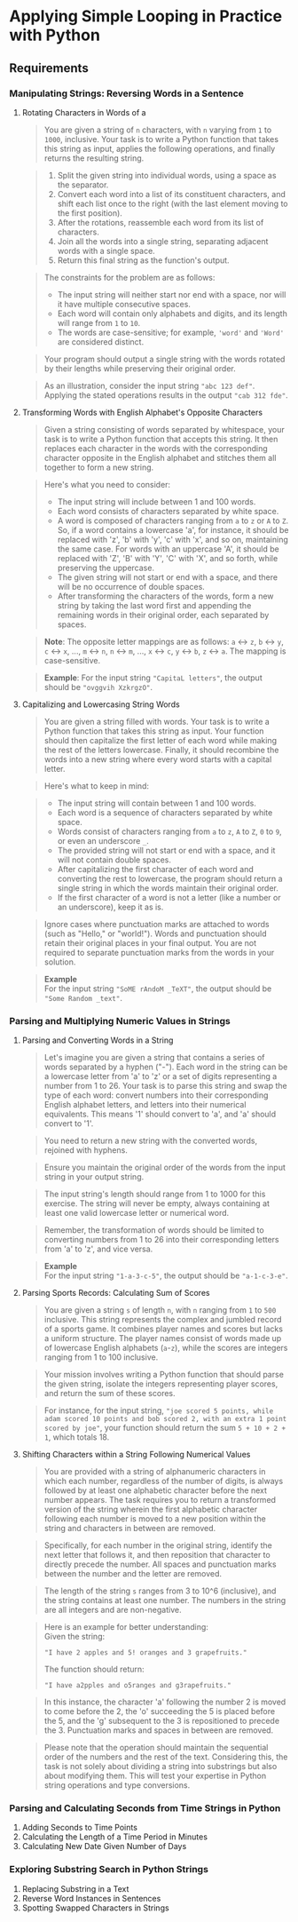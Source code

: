 # Applying Simple Looping in Practice with Python

## Requirements

### Manipulating Strings: Reversing Words in a Sentence

1. Rotating Characters in Words of a 
    > You are given a string of `n` characters, with `n` varying from `1` to `1000`, inclusive.
   > Your task is to write a Python function that takes this string as input, applies the following
   > operations, and finally returns the resulting string.

    > 1. Split the given string into individual words, using a space as the separator.
    > 2. Convert each word into a list of its constituent characters, and shift each list once to the
    > right (with the last element moving to the first position).
    > 3. After the rotations, reassemble each word from its list of characters.
    > 4. Join all the words into a single string, separating adjacent words with a single space.
    > 5. Return this final string as the function's output.

    > The constraints for the problem are as follows:
   > - The input string will neither start nor end with a space, nor will it have multiple consecutive
   > spaces.
   > - Each word will contain only alphabets and digits, and its length will range from `1` to `10`.
   > - The words are case-sensitive; for example, `'word'` and `'Word'` are considered distinct.

   > Your program should output a single string with the words rotated by their lengths while preserving
   > their original order.

    > As an illustration, consider the input string `"abc 123 def"`. Applying the stated operations results
   > in the output `"cab 312 fde"`.

2. Transforming Words with English Alphabet's Opposite Characters
    >    Given a string consisting of words separated by whitespace, your task is to write a Python function
   >    that accepts this string. It then replaces each character in the words with the corresponding character
   >    opposite in the English alphabet and stitches them all together to form a new string.

    >    Here's what you need to consider:
   > - The input string will include between 1 and 100 words.
   > - Each word consists of characters separated by white space.
   > - A word is composed of characters ranging from `a` to `z` or `A` to `Z`. So, if a word contains a lowercase
   > 'a', for instance, it should be replaced with 'z', 'b' with 'y', 'c' with 'x', and so on, maintaining the
   > same case. For words with an uppercase 'A', it should be replaced with 'Z', 'B' with 'Y', 'C' with 'X', and
   > so forth, while preserving the uppercase.
   > - The given string will not start or end with a space, and there will be no occurrence of double spaces.
   > - After transforming the characters of the words, form a new string by taking the last word first and appending
   > the remaining words in their original order, each separated by spaces.
   
   > **Note**: The opposite letter mappings are as follows: `a` ↔ `z`, `b` ↔ `y`, `c` ↔ `x`, ..., `m` ↔ `n`,
   > `n` ↔ `m`, ..., `x` ↔ `c`, `y` ↔ `b`, `z` ↔ `a`. The mapping is case-sensitive.

    > <strong>Example</strong>: For the input string `"CapitaL letters"`, the output should be `"ovggvih XzkrgzO"`.

3. Capitalizing and Lowercasing String Words
   > You are given a string filled with words. Your task is to write a Python function that takes this string as
   > input. Your function should then capitalize the first letter of each word while making the rest of the letters
   > lowercase. Finally, it should recombine the words into a new string where every word starts with a capital
   > letter.

   > Here's what to keep in mind:

   > - The input string will contain between 1 and 100 words.
   > - Each word is a sequence of characters separated by white space.
   > - Words consist of characters ranging from `a` to `z`, `A` to `Z`, `0` to `9`, or even an underscore `_`.
   > - The provided string will not start or end with a space, and it will not contain double spaces.
   > - After capitalizing the first character of each word and converting the rest to lowercase, the program
   > should return a single string in which the words maintain their original order.
   > - If the first character of a word is not a letter (like a number or an underscore), keep it as is.
   
   > Ignore cases where punctuation marks are attached to words (such as "Hello," or "world!"). Words and
   > punctuation should retain their original places in your final output. You are not required to separate
   > punctuation marks from the words in your solution.
   
   > **Example**  
   For the input string `"SoME rAndoM _TeXT"`, the output should be `"Some Random _text"`.

### Parsing and Multiplying Numeric Values in Strings

1. Parsing and Converting Words in a String
   > Let's imagine you are given a string that contains a series of words separated by a hyphen ("-"). Each
   > word in the string can be a lowercase letter from 'a' to 'z' or a set of digits representing a number from
   > 1 to 26. Your task is to parse this string and swap the type of each word: convert numbers into their
   > corresponding English alphabet letters, and letters into their numerical equivalents. This means '1' should
   > convert to 'a', and 'a' should convert to '1'.

   > You need to return a new string with the converted words, rejoined with hyphens.

   > Ensure you maintain the original order of the words from the input string in your output string.

   > The input string's length should range from 1 to 1000 for this exercise. The string will never be empty,
   > always containing at least one valid lowercase letter or numerical word.

   > Remember, the transformation of words should be limited to converting numbers from 1 to 26 into their
   > corresponding letters from 'a' to 'z', and vice versa.

   > **Example**  
   For the input string `"1-a-3-c-5"`, the output should be `"a-1-c-3-e"`.

2. Parsing Sports Records: Calculating Sum of Scores
   > You are given a string `s` of length `n`, with `n` ranging from `1` to `500` inclusive. This string 
   > represents the complex and jumbled record of a sports game. It combines player names and scores but lacks
   > a uniform structure. The player names consist of words made up of lowercase English alphabets (`a`-`z`),
   > while the scores are integers ranging from 1 to 100 inclusive.

   > Your mission involves writing a Python function that should parse the given string, isolate the integers
   > representing player scores, and return the sum of these scores.

   > For instance, for the input string, `"joe scored 5 points, while adam scored 10 points and bob scored 2,
   > with an extra 1 point scored by joe"`, your function should return the sum `5 + 10 + 2 + 1`, which totals 18.

3. Shifting Characters within a String Following Numerical Values
   > You are provided with a string of alphanumeric characters in which each number, regardless of the number of
   > digits, is always followed by at least one alphabetic character before the next number appears. The task
   > requires you to return a transformed version of the string wherein the first alphabetic character following
   > each number is moved to a new position within the string and characters in between are removed.

   > Specifically, for each number in the original string, identify the next letter that follows it, and then
   > reposition that character to directly precede the number. All spaces and punctuation marks between the
   > number and the letter are removed.

   > The length of the string `s` ranges from 3 to 10^6 (inclusive), and the string contains at least one number.
   > The numbers in the string are all integers and are non-negative.

   > Here is an example for better understanding:  
   > Given the string:
   > 
   > `"I have 2 apples and 5! oranges and 3 grapefruits."`  
   > 
   > The function should return:
   >
   > `"I have a2pples and o5ranges and g3rapefruits."`
   
   > In this instance, the character 'a' following the number 2 is moved to come before the 2, the 'o' succeeding
   > the 5 is placed before the 5, and the 'g' subsequent to the 3 is repositioned to precede the 3. Punctuation
   > marks and spaces in between are removed.
   
   > Please note that the operation should maintain the sequential order of the numbers and the rest of the text.
   > Considering this, the task is not solely about dividing a string into substrings but also about modifying
   > them. This will test your expertise in Python string operations and type conversions.

### Parsing and Calculating Seconds from Time Strings in Python

1. Adding Seconds to Time Points
2. Calculating the Length of a Time Period in Minutes
3. Calculating New Date Given Number of Days

### Exploring Substring Search in Python Strings

1. Replacing Substring in a Text
2. Reverse Word Instances in Sentences
3. Spotting Swapped Characters in Strings

